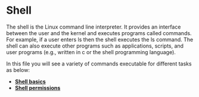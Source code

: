 # Shell

The shell is the Linux command line interpreter. It provides an interface between the user and the kernel and executes programs called commands. For example, if a user enters ls then the shell executes the ls command. The shell can also execute other programs such as applications, scripts, and user programs (e.g., written in c or the shell programming language).

In this file you will see a variety of commands executable for different tasks as below:
- **[Shell basics](https://github.com/eno007/shell/tree/main/basics)**
- **[Shell permissions](https://github.com/eno007/shell/tree/main/permissions)**
